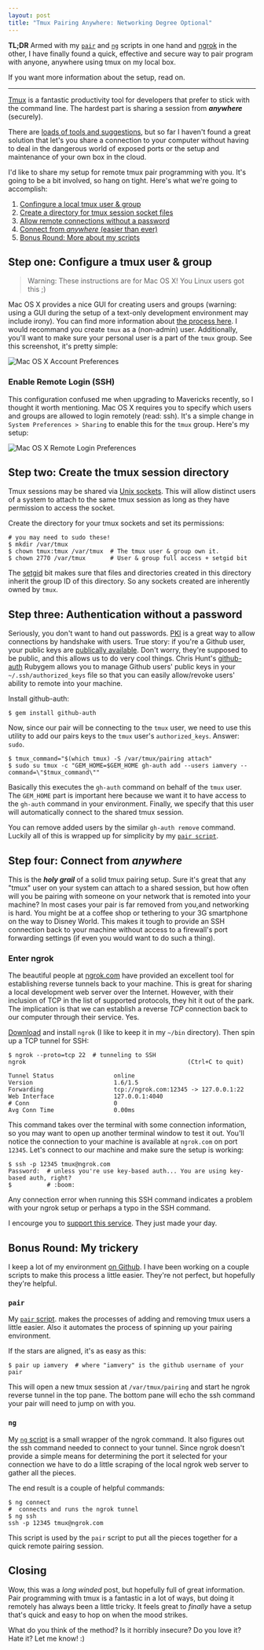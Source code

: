 ```yaml
---
layout: post
title: "Tmux Pairing Anywhere: Networking Degree Optional"
---
```


**TL;DR** Armed with my [`pair`](#pair_script) and [`ng`](#ng_script) scripts
in one hand and [ngrok](https://ngrok.com) in the other, I have finally found a
quick, effective and secure way to pair program with anyone, anywhere using
tmux on my local box.

If you want more information about the setup, read on.

---

[Tmux](http://tmux.sourceforge.net) is a fantastic productivity tool for
developers that prefer to stick with the command line. The hardest part is
sharing a session from _**anywhere**_ (securely).

There are [loads of tools and suggestions](http://www.pairprogramwith.me), but
so far I haven't found a great solution that let's you share a connection to
your computer without having to deal in the dangerous world of exposed ports
or the setup and maintenance of your own box in the cloud.

I'd like to share my setup for remote tmux pair programming with you. It's
going to be a bit involved, so hang on tight. Here's what we're going to
accomplish:

1. [Confingure a local tmux user & group](#step_one_configure_a_tmux_user__group)
2. [Create a directory for tmux session socket files](#step_two_create_the_tmux_session_directory)
3. [Allow remote connections without a password](#step_three_authentication_without_a_password)
4. [Connect from _anywhere_ (easier than ever)](#step_four_connect_from_anywhere)
5. [Bonus Round: More about my scripts](#bonus_round_my_trickery)

## Step one: Configure a tmux user & group

> Warning: These instructions are for Mac OS X! You Linux users got this ;)

Mac OS X provides a nice GUI for creating users and groups (warning: using a
GUI during the setup of a text-only development environment may include irony).
You can find more information about [the process here](http://www.macworld.com/article/2029539/configuring-mountain-lions-users-and-groups.html).
I would recommand you create `tmux` as a (non-admin) user. Additionally, you'll
want to make sure your personal user is a part of the `tmux` group.  See this
screenshot, it's pretty simple:

![Mac OS X Account Preferences](/images/mac-os-x-accounts-preferences.jpg)

### Enable Remote Login (SSH)

This configuration confused me when upgrading to Mavericks recently, so I
thought it worth mentioning. Mac OS X requires you to specify which users and
groups are allowed to login remotely (read: ssh). It's a simple change in
`System Preferences > Sharing` to enable this for the `tmux` group. Here's my
setup:

![Mac OS X Remote Login Preferences](/images/mac-os-x-remote-login-preferences.jpg)

## Step two: Create the tmux session directory

Tmux sessions may be shared via [Unix sockets](http://en.wikipedia.org/wiki/Unix_domain_socket).
This will allow distinct users of a system to attach to the same tmux session
as long as they have permission to access the socket.

Create the directory for your tmux sockets and set its permissions:

    # you may need to sudo these!
    $ mkdir /var/tmux
    $ chown tmux:tmux /var/tmux  # The tmux user & group own it.
    $ chown 2770 /var/tmux       # User & group full access + setgid bit

The [setgid](http://en.wikipedia.org/wiki/Setuid#setgid_on_directories) bit
makes sure that files and directories created in this directory inherit the
group ID of this directory. So any sockets created are inherently owned by
`tmux`.

## Step three: Authentication without a password

Seriously, you don't want to hand out passwords. [PKI](http://en.wikipedia.org/wiki/Public-key_infrastructure)
is a great way to allow connections by handshake with users. True story: if
you're a Github user, your public keys are [publically available](https://api.github.com/users/iamvery/keys).
Don't worry, they're supposed to be public, and this allows us to do very cool
things. Chris Hunt's [github-auth](https://github.com/chrishunt/github-auth)
Rubygem allows you to manage Github users' public keys in your
`~/.ssh/authorized_keys` file so that you can easily allow/revoke users'
ability to remote into your machine.

Install github-auth:

    $ gem install github-auth

Now, since our pair will be connecting to the `tmux` user, we need to use this
utility to add our pairs keys to the `tmux` user's `authorized_keys`. Answer: `sudo`.

    $ tmux_command="$(which tmux) -S /var/tmux/pairing attach"
    $ sudo su tmux -c "GEM_HOME=$GEM_HOME gh-auth add --users iamvery --command=\"$tmux_command\""

Basically this executes the `gh-auth` command on behalf of the `tmux` user. The
`GEM_HOME` part is important here because we want it to have access to the
`gh-auth` command in your environment. Finally, we specify that this user will
automatically connect to the shared tmux session.

You can remove added users by the similar `gh-auth remove` command. Luckily
all of this is wrapped up for simplicity by my [`pair script`](#pair_script).

## Step four: Connect from _anywhere_

This is the _**holy grail**_ of a solid tmux pairing setup. Sure it's great that
any "tmux" user on your system can attach to a shared session, but how often
will you be pairing with someone on your network that is remoted into your
machine?  In most cases your pair is far removed from you,and networking is
hard. You might be at a coffee shop or tethering to your 3G smartphone on the
way to Disney World.  This makes it tough to provide an SSH connection back to
your machine without access to a firewall's port forwarding settings (if even
you would want to do such a thing).

### Enter ngrok

The beautiful people at [ngrok.com](https://ngrok.com) have provided an excellent
tool for establishing reverse tunnels back to your machine. This is great for
sharing a local development web server over the Internet. However, with their
inclusion of TCP in the list of supported protocols, they hit it out of the
park. The implication is that we can establish a reverse _TCP_ connection back
to our computer through their service. Yes.

[Download](https://ngrok.com/download) and install `ngrok` (I like to keep it in
my `~/bin` directory). Then spin up a TCP tunnel for SSH:

    $ ngrok --proto=tcp 22  # tunneling to SSH
    ngrok                                              (Ctrl+C to quit)

    Tunnel Status                 online
    Version                       1.6/1.5
    Forwarding                    tcp://ngrok.com:12345 -> 127.0.0.1:22
    Web Interface                 127.0.0.1:4040
    # Conn                        0
    Avg Conn Time                 0.00ms

This command takes over the terminal with some connection information, so you
may want to open up another terminal window to test it out. You'll notice the
connection to your machine is available at `ngrok.com` on port `12345`. Let's
connect to our machine and make sure the setup is working:

    $ ssh -p 12345 tmux@ngrok.com
    Password:  # unless you're use key-based auth... You are using key-based auth, right?
    $          # :boom:

Any connection error when running this SSH command indicates a problem with
your ngrok setup or perhaps a typo in the SSH command.

I encourge you to [support this service](https://ngrok.com/pay). They just made
your day.

## Bonus Round: My trickery

I keep a lot of my environment [on Github](https://github.com/iamvery/dotfiles).
I have been working on a couple scripts to make this process a little easier.
They're not perfect, but hopefully they're helpful.

<h3 id="pair_script"><code>pair</code></h3>

My [`pair` script](https://github.com/iamvery/dotfiles/blob/master/bin/pair).
makes the processes of adding and removing tmux users a little easier. Also it
automates the process of spinning up your pairing environment.

If the stars are aligned, it's as easy as this:

    $ pair up iamvery  # where "iamvery" is the github username of your pair

This will open a new tmux session at `/var/tmux/pairing` and start he ngrok
reverse tunnel in the top pane. The bottom pane will echo the ssh command your
pair will need to jump on with you.

<h3 id="ng_script"><code>ng</code></h3>

My [`ng` script](https://github.com/iamvery/dotfiles/blob/master/bin/ng) is a
small wrapper of the ngrok command. It also figures out the ssh command needed
to connect to your tunnel. Since ngrok doesn't provide a simple means for
determining the port it selected for your connection we have to do a little
scraping of the local ngrok web server to gather all the pieces.

The end result is a couple of helpful commands:

    $ ng connect
    #  connects and runs the ngrok tunnel
    $ ng ssh
    ssh -p 12345 tmux@ngrok.com

This script is used by the `pair` script to put all the pieces together for a
quick remote pairing session.

## Closing

Wow, this was a _long winded_ post, but hopefully full of great information.
Pair programming with tmux is a fantastic in a lot of ways, but doing it remotely
has always been a little tricky. It feels great to _finally_ have a setup that's
quick and easy to hop on when the mood strikes.

What do you think of the method? Is it horribly insecure? Do you love it? Hate
it? Let me know! :)

<!--
  Some concerns:
  * Can we limit the tmux user to only a single ssh connection?
    Yes, see: https://gist.github.com/iamvery/7487901
  * Can we limit the tmux user to only allow the tmux command to be executed
    via ssh?
-->
